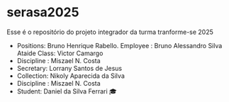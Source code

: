 # serasa2025
Esse é o repositório do projeto integrador da turma tranforme-se 2025 

- Positions: Bruno Henrique Rabello.
 Employee : Bruno Alessandro Silva Ataide 
Class: Victor Camargo
- Discipline : Miszael N. Costa
 - Secretary: Lorrany Santos de Jesus 
- Collection: Nikoly Aparecida da Silva
- Discipline : Miszael N. Costa
- Student: Daniel da Silva Ferrari 🎓